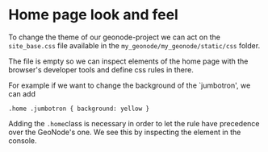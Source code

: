 # Home page look and feel
To change the theme of our geonode-project we can act on the `site_base.css` file available in the `my_geonode/my_geonode/static/css` folder.

The file is empty so we can inspect elements of the home page with the browser's developer tools and define css rules in there.

For example if we want to change the background of the `jumbotron', we can add

`.home .jumbotron { background: yellow }`

Adding the `.home`class is necessary in order to let the rule have precedence over the GeoNode's one. We see this by inspecting the element in the console.
